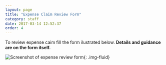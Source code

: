 ```yaml
---
layout: page
title: "Expense Claim Review Form"
category: staff
date: 2017-03-14 12:52:37
order: 4
---
```

To review expense caim
fill the form
ilustrated below.
**Details and guidance are on the form itself.**

![Screenshot of expense review form]({{site.baseurl}}/img/expense-review.png){: .img-fluid}


